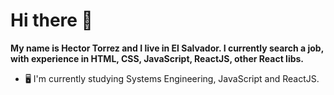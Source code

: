 # Hi there 👋

**My name is Hector Torrez and I live in El Salvador. I currently search a job, with experience in HTML, CSS, JavaScript, ReactJS, other React libs.**

- 🖥 I'm currently studying Systems Engineering, JavaScript and ReactJS.
